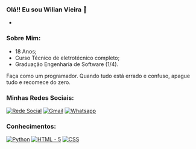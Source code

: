 ### Olá!! Eu sou Wilian Vieira 🙂
*
### Sobre Mim:
 - 18 Anos;
 - Curso Técnico de eletrotécnico completo;
 - Graduação Engenharia de Software (1/4).
 
Faça como um programador. Quando tudo está errado e confuso, apague tudo e recomece do zero.

### Minhas Redes Sociais: 
[![Rede Social](https://img.shields.io/badge/Instagram-E4405F?style=for-the-badge&logo=instagram&logoColor=white)](https://www.instagram.com/wilianvf11)
[![Gmail](https://img.shields.io/badge/Gmail-D14836?style=for-the-badge&logo=gmail&logoColor=white)](mailto:gabrielmzavarize@gmail.com)
[![Whatsapp](https://img.shields.io/badge/WhatsApp-25D366?style=for-the-badge&logo=whatsapp&logoColor=white)](mailto:wilianvf11@gmail.com?subject=wilianvf11@gmail.com&body=wilianvf11@gmail.com)

### Conhecimentos:


[![Python](https://img.shields.io/badge/Python-3776AB?style=for-the-badge&logo=python&logoColor=white)]()
[![HTML - 5](https://img.shields.io/badge/HTML5-E34F26?style=for-the-badge&logo=html5&logoColor=white)]()
[![CSS](https://img.shields.io/badge/CSS3-1572B6?style=for-the-badge&logo=css3&logoColor=white)]()
